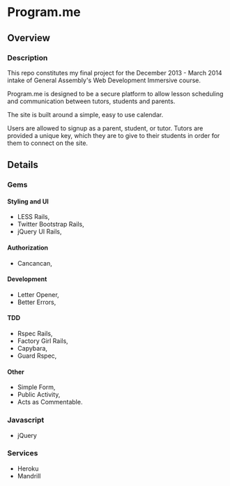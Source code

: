 # Program.me

## Overview

### Description

This repo constitutes my final project for the December 2013 - March 2014
intake of General Assembly's Web Development Immersive course.

Program.me is designed to be a secure platform to allow lesson scheduling and communication between tutors, students and parents.

The site is built around a simple, easy to use calendar.

Users are allowed to signup as a parent, student, or tutor. Tutors are provided a unique key, which they are to give to their students in order for them to connect on the site.



## Details

### Gems

#### Styling and UI

* LESS Rails,
* Twitter Bootstrap Rails,
* jQuery UI Rails,

#### Authorization

* Cancancan,

#### Development

* Letter Opener,
* Better Errors,

#### TDD

* Rspec Rails,
* Factory Girl Rails,
* Capybara,
* Guard Rspec,

#### Other

* Simple Form,
* Public Activity,
* Acts as Commentable.

### Javascript

* jQuery

### Services

* Heroku
* Mandrill

